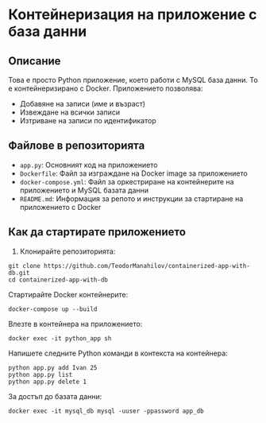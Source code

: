 # Контейнеризация на приложение с база данни

## Описание
Това е просто Python приложение, което работи с MySQL база данни. То е контейнеризирано с Docker. Приложението позволява:
- Добавяне на записи (име и възраст)
- Извеждане на всички записи
- Изтриване на записи по идентификатор

## Файлове в репозиторията
- `app.py`: Основният код на приложението
- `Dockerfile`: Файл за изграждане на Docker image за приложението
- `docker-compose.yml`: Файл за оркестриране на контейнерите на приложението и MySQL базата данни
- `README.md`: Информация за репото и инструкции за стартиране на приложението с Docker

## Как да стартирате приложението

1. Клонирайте репозиторията:
```
git clone https://github.com/TeodorManahilov/containerized-app-with-db.git
cd containerized-app-with-db
```

Стартирайте Docker контейнерите:
```
docker-compose up --build
```

Влезте в контейнера на приложението:
```
docker exec -it python_app sh
```

Напишете следните Python команди в контекста на контейнера:
```
python app.py add Ivan 25
python app.py list
python app.py delete 1
```

За достъп до базата данни:
```
docker exec -it mysql_db mysql -uuser -ppassword app_db
```
